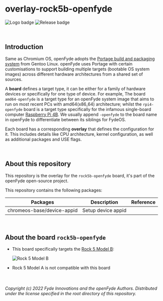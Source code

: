 # overlay-rock5b-openfyde

![Logo badge](https://img.shields.io/endpoint?url=https%3A%2F%2Fopenfyde-badge-wivuxrq8xzvh.runkit.sh%2F) ![Release badge](https://img.shields.io/github/v/release/openFyde/overlay-rock5b-openfyde?label=latest%20release%20image)


<br>

## Introduction
Same as Chromium OS, openFyde adopts the [Portage build and packaging system](https://wiki.gentoo.org/wiki/Portage) from Gentoo Linux. openFyde uses Portage with certain customisations to support building multiple targets (bootable OS system images) across different hardware architectures from a shared set of sources.

A **board** defines a target type, it can be either for a family of hardware devices or specifically for one type of device. For example, The board `amd64-openfyde` is a target type for an openFyde system image that aims to run on most recent PCs with amd64(x86_64) architecture; whilst the `rpi4-openfyde` board is a target type specifically for the infamous single-board computer [Raspberry Pi 4B](https://www.raspberrypi.com/products/raspberry-pi-4-model-b/). We usually append `-openfyde` to the board name in openFyde to differentiate between its siblings for FydeOS.

Each board has a corresponding **overlay** that defines the configuration for it. This includes details like CPU architecture, kernel configuration, as well as additional packages and USE flags.

<br>

## About this repository
This repository is the overlay for the `rock5b-openfyde` board, it's part of the openFyde open-source project.

This repository contains the following packages:


| Packages                   | Description        | Reference |
|----------------------------|--------------------|-----------|
| chromeos-base/device-appid | Setup device appid |           |

<br>


## About the board `rock5b-openfyde`
 - This board specifically targets the [Rock 5 Model B](https://wiki.radxa.com/Rock5/5b):

    ![Rock 5 Model B](https://wiki.radxa.com/mw/images/thumb/2/25/Start_5b.png/660px-Start_5b.png)

 - Rock 5 Model A is not compatible with this board

<br>

###### Copyright (c) 2022 Fyde Innovations and the openFyde Authors. Distributed under the license specified in the root directory of this repository.
